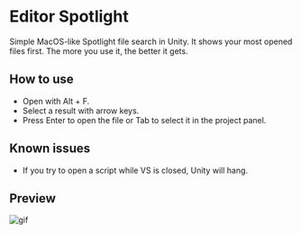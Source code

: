 # Editor Spotlight

Simple MacOS-like Spotlight file search in Unity. It shows your most opened files first. The more you use it, the better it gets.

## How to use
- Open with Alt + F.
- Select a result with arrow keys.
- Press Enter to open the file or Tab to select it in the project panel.

## Known issues

- If you try to open a script while VS is closed, Unity will hang.

## Preview

![gif](https://i.giphy.com/media/3ohs4lLUapZ9D19poA/source.gif)

